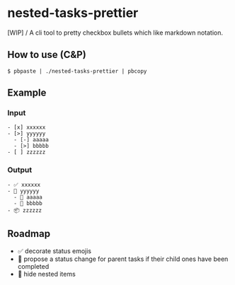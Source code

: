 # nested-tasks-prettier

[WIP] / A cli tool to pretty checkbox bullets which like markdown notation.

## How to use (C&P)

```shell
$ pbpaste | ./nested-tasks-prettier | pbcopy
```

## Example

### Input

```plain
- [x] xxxxxx
- [>] yyyyyy
  - [-] aaaaa
  - [>] bbbbb
- [ ] zzzzzz
```

### Output

```plain
- ✅ xxxxxx
- 🚧 yyyyyy
  - 🛑 aaaaa
  - 🚧 bbbbb
- 📦 zzzzzz
```

## Roadmap

- ✅ decorate status emojis
- 🚧 propose a status change for parent tasks if their child ones have been completed
- 🚧 hide nested items

<!--
- [x] decorate status emojis
- [>] propose a status change for parent tasks if their child ones have been completed
- [>] hide nested items
-->
